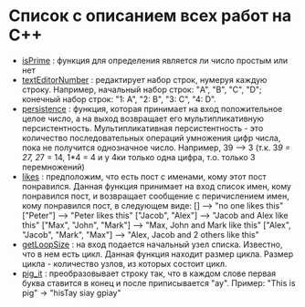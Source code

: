 # Список с описанием всех работ на C++

- [isPrime](https://github.com/GunBladeMan/someCodeForFun/blob/main/C%2B%2B/isPrime.txt) : функция для определения является ли число простым или нет
- [textEditorNumber](https://github.com/GunBladeMan/someCodeForFun/blob/main/C%2B%2B/textEditorNumber.txt) : редактирует набор строк, нумеруя каждую строку. Например, начальный набор строк: "A", "B", "C", "D"; конечный набор строк: "1: A", "2: B", "3: C", "4: D".
- [persistence](https://github.com/GunBladeMan/someCodeForFun/blob/main/C++/persistence.txt) : функция, которая принимает на вход положительное целое число, а на выход возвращает его мультипликативную персистентность. Мультипликативная персистентность - это количество последовательных операций умножения цифр числа, пока не получится однозначное число. Например, 39 --> 3 (т.к. 3*9 = 27, 2*7 = 14, 1*4 = 4 и у 4ки только одна цифра, т.о. только 3 перемножений)
- [likes](https://github.com/GunBladeMan/someCodeForFun/blob/main/C%2B%2B/likes.txt) : предположим, что есть пост с именами, кому этот пост понравился. Данная функция принимает на вход список имен, кому понравился пост, и возвращает сообщение с перичислением имен, кому понравился пост, в следующем виде:
  [] --> "no one likes this"
  ["Peter"] -->  "Peter likes this"
  ["Jacob", "Alex"] --> "Jacob and Alex like this"
  ["Max", "John", "Mark"] --> "Max, John and Mark like this"
  ["Alex", "Jacob", "Mark", "Max"] --> "Alex, Jacob and 2 others like this"
- [getLoopSize](https://github.com/GunBladeMan/someCodeForFun/blob/main/C%2B%2B/getLoopSize.txt) : на вход подается начальный узел списка. Известно, что в нем есть цикл. Данная функция находит размер цикла. Размер цикла - количество узлов, из которых состоит цикл.
- [pig_it](https://github.com/GunBladeMan/someCodeForFun/blob/main/C%2B%2B/pig_it.txt) : преобразовывает строку так, что в каждом слове первая буква ставится в конец и после приписывается "ay". Пример: "This is pig" -> "hisTay siay gpiay"
